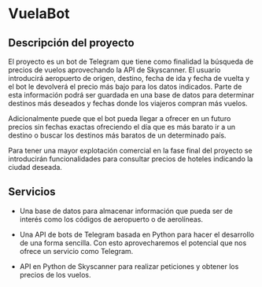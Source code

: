 # VuelaBot


## Descripción del proyecto

El proyecto es un bot de Telegram que tiene como finalidad la búsqueda de precios de vuelos aprovechando la API de Skyscanner. El usuario introducirá aeropuerto de origen, destino, fecha de ida y fecha de vuelta y el bot le devolverá el precio más bajo para los datos indicados. Parte de esta información podrá ser guardada en una base de datos para determinar destinos más deseados y fechas donde los viajeros compran más vuelos.

Adicionalmente puede que el bot pueda llegar a ofrecer en un futuro precios sin fechas exactas ofreciendo el día que es más barato ir a un destino o buscar los destinos más baratos de un determinado país.

Para tener una mayor explotación comercial en la fase final del proyecto se introducirán funcionalidades para consultar precios de hoteles indicando la ciudad deseada.

## Servicios

- Una base de datos para almacenar información que pueda ser de interés como los códigos de aeropuerto o de aerolíneas.

- Una API de bots de Telegram basada en Python para hacer el desarrollo de una forma sencilla. Con esto aprovecharemos el potencial que nos ofrece un servicio como Telegram.

- API en Python de Skyscanner para realizar peticiones y obtener los precios de los vuelos.
